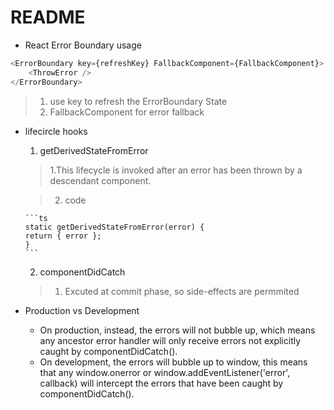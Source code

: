 # README

- React Error Boundary usage

```ts
<ErrorBoundary key={refreshKey} FallbackComponent={FallbackComponent}>
	<ThrowError />
</ErrorBoundary>
```

> 1. use key to refresh the ErrorBoundary State
> 2. FallbackComponent for error fallback

- lifecircle hooks

  1.  getDerivedStateFromError

  > 1.This lifecycle is invoked after an error has been thrown by a descendant component.

  > 2.  code

      ```ts
      static getDerivedStateFromError(error) {
      return { error };
      }
      ```

  2.  componentDidCatch

  > 1.  Excuted at commit phase, so side-effects are permmited

- Production vs Development
 	- On production, instead, the errors will not bubble up, which means any ancestor error handler will only receive errors not explicitly caught by componentDidCatch().
	 - On development, the errors will bubble up to window, this means that any window.onerror or window.addEventListener('error', callback) will intercept the errors that have been caught by componentDidCatch().
